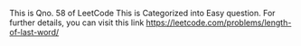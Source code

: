 This is Qno. 58 of LeetCode
This is Categorized into Easy question.
For further details, you can visit this link https://leetcode.com/problems/length-of-last-word/